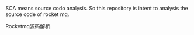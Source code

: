 SCA means source codo analysis. So this repository is intent to analysis the source code of rocket mq.

Rocketmq源码解析

